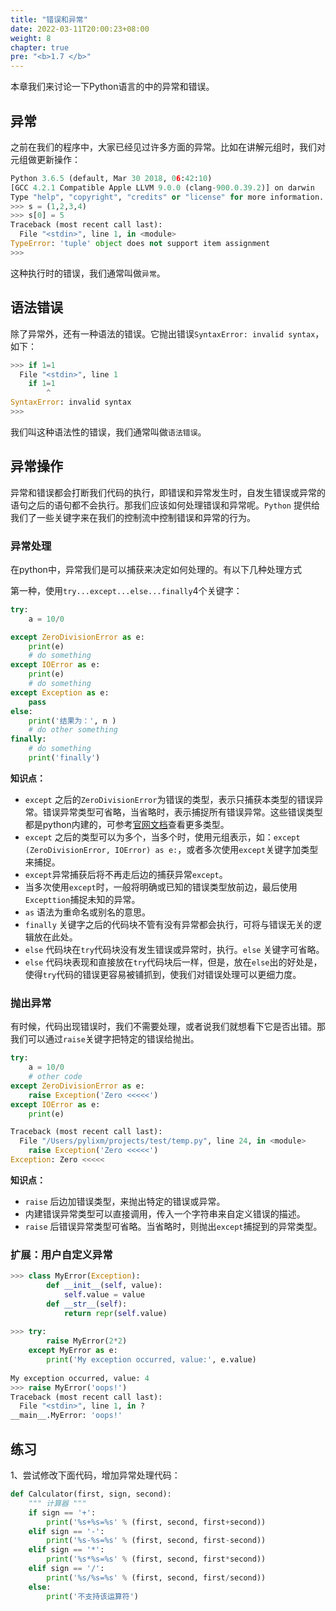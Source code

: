 ```yaml
---
title: "错误和异常"
date: 2022-03-11T20:00:23+08:00
weight: 8
chapter: true
pre: "<b>1.7 </b>"
---
```


本章我们来讨论一下Python语言的中的异常和错误。

## 异常

之前在我们的程序中，大家已经见过许多方面的异常。比如在讲解元组时，我们对元组做更新操作：

```python
Python 3.6.5 (default, Mar 30 2018, 06:42:10)
[GCC 4.2.1 Compatible Apple LLVM 9.0.0 (clang-900.0.39.2)] on darwin
Type "help", "copyright", "credits" or "license" for more information.
>>> s = (1,2,3,4)
>>> s[0] = 5
Traceback (most recent call last):
  File "<stdin>", line 1, in <module>
TypeError: 'tuple' object does not support item assignment
>>>
```
这种执行时的错误，我们通常叫做`异常`。

## 语法错误
除了异常外，还有一种语法的错误。它抛出错误`SyntaxError: invalid syntax`，如下：

```python
>>> if 1=1
  File "<stdin>", line 1
    if 1=1
        ^
SyntaxError: invalid syntax
>>>
```
我们叫这种语法性的错误，我们通常叫做`语法错误`。

## 异常操作

异常和错误都会打断我们代码的执行，即错误和异常发生时，自发生错误或异常的语句之后的语句都不会执行。那我们应该如何处理错误和异常呢。`Python` 提供给我们了一些关键字来在我们的控制流中控制错误和异常的行为。

### 异常处理

在python中，异常我们是可以捕获来决定如何处理的。有以下几种处理方式

第一种，使用`try...except...else...finally`4个关键字：

```python
try:
    a = 10/0 

except ZeroDivisionError as e:
    print(e)
    # do something 
except IOError as e:
    print(e)
    # do something
except Exception as e:
    pass 
else:
    print('结果为：', n )
    # do other something
finally:
    # do something 
    print('finally')
```

**知识点：**
- `except` 之后的`ZeroDivisionError`为错误的类型，表示只捕获本类型的错误异常。错误异常类型可省略，当省略时，表示捕捉所有错误异常。这些错误类型都是python内建的，可参考[官网文档](https://docs.python.org/3/library/exceptions.html)查看更多类型。
- `except` 之后的类型可以为多个，当多个时，使用元组表示，如：`except (ZeroDivisionError, IOError) as e:`，或者多次使用`except`关键字加类型来捕捉。
- `except`异常捕获后将不再走后边的捕获异常`except`。
- 当多次使用`except`时，一般将明确或已知的错误类型放前边，最后使用`Excepttion`捕捉未知的异常。
- `as` 语法为重命名或别名的意思。
- `finally` 关键字之后的代码块不管有没有异常都会执行，可将与错误无关的逻辑放在此处。
- `else` 代码块在`try`代码块没有发生错误或异常时，执行。`else` 关键字可省略。
- `else` 代码块表现和直接放在`try`代码块后一样，但是，放在`else`出的好处是，使得`try`代码的错误更容易被铺抓到，使我们对错误处理可以更细力度。


### 抛出异常

有时候，代码出现错误时，我们不需要处理，或者说我们就想看下它是否出错。那我们可以通过`raise`关键字把特定的错误给抛出。

```python
try:
    a = 10/0
    # other code
except ZeroDivisionError as e:
    raise Exception('Zero <<<<<')
except IOError as e:
    print(e)

Traceback (most recent call last):
  File "/Users/pylixm/projects/test/temp.py", line 24, in <module>
    raise Exception('Zero <<<<<')
Exception: Zero <<<<<
```

**知识点：**
- `raise` 后边加错误类型，来抛出特定的错误或异常。
- 内建错误异常类型可以直接调用，传入一个字符串来自定义错误的描述。
- `raise` 后错误异常类型可省略。当省略时，则抛出`except`捕捉到的异常类型。


### 扩展：用户自定义异常

```python
>>> class MyError(Exception):
        def __init__(self, value):
            self.value = value
        def __str__(self):
            return repr(self.value)
   
>>> try:
        raise MyError(2*2)
    except MyError as e:
        print('My exception occurred, value:', e.value)
   
My exception occurred, value: 4
>>> raise MyError('oops!')
Traceback (most recent call last):
  File "<stdin>", line 1, in ?
__main__.MyError: 'oops!'
```

## 练习

1、尝试修改下面代码，增加异常处理代码：
```python
def Calculator(first, sign, second):
    """ 计算器 """
    if sign == '+':
        print('%s+%s=%s' % (first, second, first+second))
    elif sign == '-':
        print('%s-%s=%s' % (first, second, first-second))
    elif sign == '*':
        print('%s*%s=%s' % (first, second, first*second))
    elif sign == '/':
        print('%s/%s=%s' % (first, second, first/second))
    else:
        print('不支持该运算符')
```

